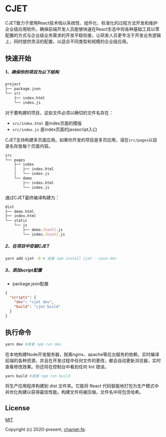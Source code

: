 # CJET

CJET致力于使用React技术栈以系统性、组件化、标准化的过程方法开发和维护企业级应用软件。确保前端开发人员能够快速在React生态中将各种基础工具以零配置的方式与企业级业务需求的开发平稳衔接，让研发人员更专注于开发业务逻辑上，同时提供灵活的配置，以适合不同类型和规模的企业级应用。

## 快速开始

##### 1、确保你的项目为以下结构
```bash
project
├── package.json
└── src
    ├── index.html
    └── index.js
```
对于要构建的项目，这些文件必须以确切的文件名存在：
- `src/index.html` 是index页面的模版
- `src/index.js` 是index页面的javascript入口


CJET支持构建多页面应用。如果你开发的项目是多页应用，请在`src/pages`以目录名存放每个页面内容。

```bash
src
└── pages  
    ├── index  
    │   ├── index.html
    │   └── index.js
    └── demo
        ├── index.html
        └── index.js
```

通过CJET最终编译构建为：
```bash
dist
├── demo.html
├── index.html
└── static
    └── js
        ├── demo.[hash].js
        └── index.[hash].js
```

##### 2、在项目中安装CJET

```bash
yarn add cjet -D # 或者 npm install cjet --save-dev
```
##### 3、添加script配置

- package.json配置
```json
{
  "scripts": {
    "dev": "cjet dev",
    "build": "cjet build"
  }
}
```

## 执行命令

```bash
yarn dev #或者 npm run dev
```

在本地构建Node开发服务器，脱离nginx、apache等后台服务的依赖，实时编译前端的各种资源，并且在开发过程中任何文件的更改，都会自动更新浏览器，实时查看修改效果。你还将在控制台中看到任何 lint 错误。

```bash
yarn build #或者 npm run build
```

将生产应用程序构建到 dist 文件夹。它能将 React 代码智能地打包为生产模式中并优化构建以获得最佳性能。构建文件将被压缩，文件名中将包含哈希。

## License

[MIT](http://opensource.org/licenses/MIT)

Copyright (c) 2020-present, [chanjet-fe](https://github.com/chanjet-fe).
